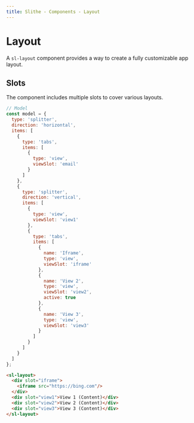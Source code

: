 ```yaml
---
title: Slithe - Components - Layout
---
```

# Layout

A `sl-layout` component provides a way to create a fully customizable app layout.

## Slots

The component includes multiple slots to cover various layouts.

<Preview title="Playground">
  <PlaygroundLayout/>
</Preview>

``` javascript
// Model
const model = {
  type: 'splitter',
  direction: 'horizontal',
  items: [
    {
      type: 'tabs',
      items: [
        {
          type: 'view',
          viewSlot: 'email'
        }
      ]
    },
    {
      type: 'splitter',
      direction: 'vertical',
      items: [
        {
          type: 'view',
          viewSlot: 'view1'
        },
        {
          type: 'tabs',
          items: [
            {
              name: 'Iframe',
              type: 'view',
              viewSlot: 'iframe'
            },
            {
              name: 'View 2',
              type: 'view',
              viewSlot: 'view2',
              active: true
            },
            {
              name: 'View 3',
              type: 'view',
              viewSlot: 'view3'
            }
          ]
        }
      ]
    }
  ]
};
```

``` html
<sl-layout>
  <div slot="iframe">
    <iframe src="https://bing.com"/>
  </div>
  <div slot="view1">View 1 (Content)</div>
  <div slot="view2">View 2 (Content)</div>
  <div slot="view3">View 3 (Content)</div>
</sl-layout>
```
